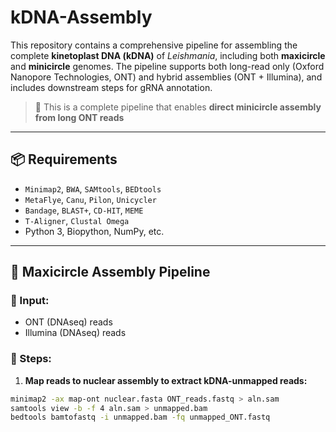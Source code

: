 # kDNA-Assembly

This repository contains a comprehensive pipeline for assembling the complete **kinetoplast DNA (kDNA)** of *Leishmania*, including both **maxicircle** and **minicircle** genomes. The pipeline supports both long-read only (Oxford Nanopore Technologies, ONT) and hybrid assemblies (ONT + Illumina), and includes downstream steps for gRNA annotation.

> 🚨 This is a complete pipeline that enables **direct minicircle assembly from long ONT reads**

---

## 📦 Requirements

- `Minimap2`, `BWA`, `SAMtools`, `BEDtools`
- `MetaFlye`, `Canu`, `Pilon`, `Unicycler`
- `Bandage`, `BLAST+`, `CD-HIT`, `MEME`
- `T-Aligner`, `Clustal Omega`
- Python 3, Biopython, NumPy, etc.

---

## 📘 Maxicircle Assembly Pipeline

### 🔹 Input:
- ONT (DNAseq) reads
- Illumina (DNAseq) reads

### 🔹 Steps:

1. **Map reads to nuclear assembly to extract kDNA-unmapped reads:**
```bash
minimap2 -ax map-ont nuclear.fasta ONT_reads.fastq > aln.sam
samtools view -b -f 4 aln.sam > unmapped.bam
bedtools bamtofastq -i unmapped.bam -fq unmapped_ONT.fastq
```

